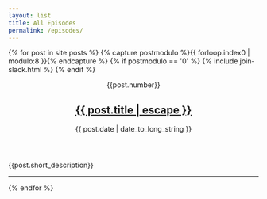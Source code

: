 ```yaml
---
layout: list
title: All Episodes
permalink: /episodes/
---
```


<div class="episode-list">
  
  {% for post in site.posts %}
  {% capture postmodulo %}{{ forloop.index0 | modulo:8 }}{% endcapture %}
  {% if postmodulo == '0' %}
  {% include join-slack.html %}
  {% endif %}
  <article class="episode-list__item">
    <header>
      <div class="episode-number">
        {{post.number}}
      </div>
      <h2>
        <a href="{{ post.url | relative_url }}" title="Episode {{post.number}} - {{post.title}}">
           {{ post.title | escape }}
        </a>
      </h2>
      <p class="date">
        <time datetime="{{ page.date }}" itemprop="datePublished">
          {{ post.date | date_to_long_string }}
        </time>
      </p>
    </header>
      <p>{{post.short_description}}</p>
      <hr />
   </article>
  {% endfor %}
</div>
